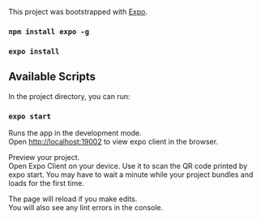 This project was bootstrapped with [Expo](https://expo.io/learn).

### `npm install expo -g`
### `expo install`

## Available Scripts

In the project directory, you can run:

### `expo start`
Runs the app in the development mode.<br>
Open [http://localhost:19002](http://localhost:19002) to view expo client in the browser.

Preview your project.<br>
Open Expo Client on your device. Use it to scan the QR code printed by expo start. You may have to wait a minute while your project bundles and loads for the first time.<br>

The page will reload if you make edits.<br>
You will also see any lint errors in the console.